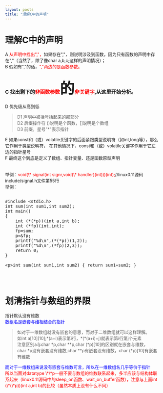 ```yaml
---
layout: posts
title: "理解C中的声明"
---
```


# 理解C中的声明
A    <font color="red">从声明中找出","，</font>如果存在","，则说明涉及到函数，因为只有函数的声明中存在","（当然了，除了像char a,b,c;这样的声明情况）；<br>
B    假如有","的话，<font color="red">","两边的是函数参数。</font><br>
### C    找出剩下的<font color="red">非函数参数</font><font size="10">的</font><font color="red">非关键字</font>,从这里开始分析。<br>
D    优先级从高到低
<blockquote>
    	D1	声明中被括号括起来的那部分<br>
		D2	后缀操作符	()说明是个函数，[]说明是个数组<br>
		D3	前缀，星号"*"表示指针
</blockquote>
E    如果const和（或）volatile关键字的后面紧跟类型说明符（如int,long等），那么它作用于类型说明符，	在其他情况下，const和（或）volatile关键字作用于它左边的指针星号<br>
F    最终这个到底是定义了数组、指针变量、还是函数原型声明<br><br><br>
举例：<font color="red">void(\* signal(int signr,void(\* handler)(int)))(int);</font>//linux0.11源码include/signal.h文件第55行<br>
举例：<br>
<xmp class="prettyprint linenums">
#include <stdio.h>
int sum(int sum1,int sum2);
int main()
{
    int (*(*p))(int a,int b);
	int (*fp)(int,int);
	fp=sum;
	p=&fp;
	printf("%d\n",(*(*p))(1,2));
	printf("%d\n",(*fp)(2,3));
	return 0;
}

int sum(int sum1,int sum2)
{
	return sum1+sum2;
}
</xmp>
<br><br>
# 划清指针与数组的界限
指针默认没有维数<br>
<font color="blue">数组名是嵌套与维相结合的指针</font><br>
<blockquote>
如对于一维数组就没有嵌套的意思，而对于二维数组就可以这样理解。<br>
如int a[10][10];*(a+i)表示第i行，*(*(a+i)+j)就表示第i行第j个元素<br>
注意区别a与char *p,char **p,char (*p)[10]的区别就在嵌套与维数，<br>char *p没有嵌套没有维数,char **p有嵌套没有维数，char (*p)[10]有嵌套有维数
</blockquote>
<font color="blue">而对于一维数组来说没有嵌套与维数可言，所以在一维数组名几乎等价于指针</font><br>
<font color="red">
所以当面对datatype \*\*p一般不要与数组的维数联系起来，多半应该与结构体联系起来（linux0.11源码中的sleep_on函数、wait_on_buffer函数），注意与上面int (\*(\*p))(int a,int b)的比较（虽然本质上没有什么不同）</font>